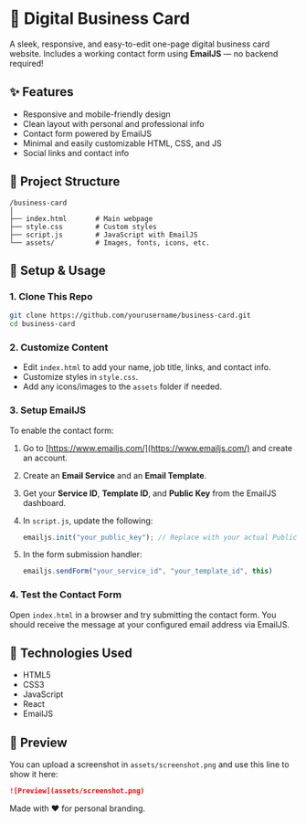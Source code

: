 # 💼 Digital Business Card

A sleek, responsive, and easy-to-edit one-page digital business card website. Includes a working contact form using **EmailJS** — no backend required!

## ✨ Features

- Responsive and mobile-friendly design
- Clean layout with personal and professional info
- Contact form powered by EmailJS
- Minimal and easily customizable HTML, CSS, and JS
- Social links and contact info

## 📁 Project Structure

```
/business-card
│
├── index.html       # Main webpage
├── style.css        # Custom styles
├── script.js        # JavaScript with EmailJS
└── assets/          # Images, fonts, icons, etc.
```

## 🔧 Setup & Usage

### 1. Clone This Repo

```bash
git clone https://github.com/yourusername/business-card.git
cd business-card
```

### 2. Customize Content

- Edit `index.html` to add your name, job title, links, and contact info.
- Customize styles in `style.css`.
- Add any icons/images to the `assets` folder if needed.

### 3. Setup EmailJS

To enable the contact form:

1. Go to [https://www.emailjs.com/](https://www.emailjs.com/) and create an account.
2. Create an **Email Service** and an **Email Template**.
3. Get your **Service ID**, **Template ID**, and **Public Key** from the EmailJS dashboard.
4. In `script.js`, update the following:
   ```javascript
   emailjs.init("your_public_key"); // Replace with your actual Public Key
   ```

5. In the form submission handler:
   ```javascript
   emailjs.sendForm("your_service_id", "your_template_id", this)
   ```

### 4. Test the Contact Form

Open `index.html` in a browser and try submitting the contact form. You should receive the message at your configured email address via EmailJS.

## 🧠 Technologies Used

- HTML5
- CSS3
- JavaScript
- React
- EmailJS

## 📸 Preview

You can upload a screenshot in `assets/screenshot.png` and use this line to show it here:

```markdown
![Preview](assets/screenshot.png)
```

Made with ❤️ for personal branding.


